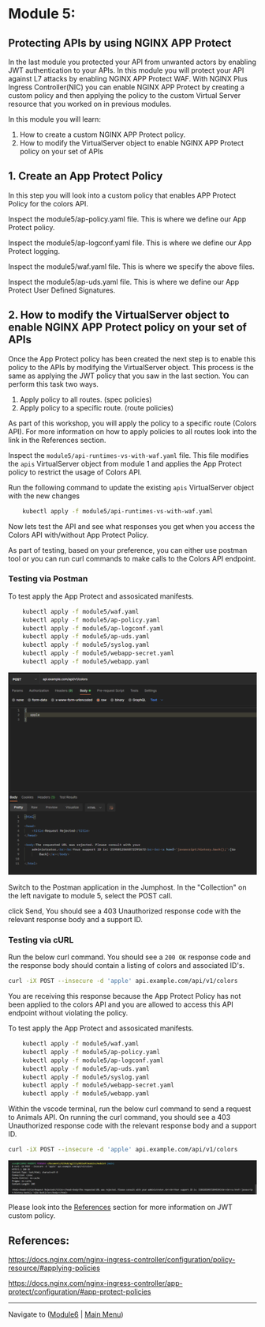 # Module 5: 

## Protecting APIs by using NGINX APP Protect 

In the last module you protected your API from unwanted actors by enabling JWT authentication to your APIs. In this module you will protect your API against L7 attacks by enabling NGINX APP Protect WAF. With NGINX Plus Ingress Controller(NIC) you can enable NGINX APP Protect by creating a custom policy and then applying the policy to the custom Virtual Server resource that you worked on in previous modules.  

In this module you will learn:

1. How to create a custom NGINX APP Protect policy. 
2. How to modify the VirtualServer object to enable NGINX APP Protect policy on your set of APIs

## 1. Create an App Protect Policy

In this step you will look into a custom policy that enables APP Protect Policy for the colors API.

Inspect the module5/ap-policy.yaml file.
This is where we define our App Protect policy.

Inspect the module5/ap-logconf.yaml file.
This is where we define our App Protect logging.

Inspect the module5/waf.yaml file.
This is where we specify the above files.

Inspect the module5/ap-uds.yaml file.
This is where we define our App Protect User Defined Signatures.


## 2. How to modify the VirtualServer object to enable NGINX APP Protect policy on your set of APIs

Once the App Protect policy has been created the next step is to enable this policy to the APIs by modifying the VirtualServer object. This process is the same as applying the JWT policy that you saw in the last section. You can perform this task two ways.

1. Apply policy to all routes. (spec policies)
2. Apply policy to a specific route. (route policies)

As part of this workshop, you will apply the policy to a specific route (Colors API). For more information on how to apply policies to all routes look into the link in the References section.

Inspect the `module5/api-runtimes-vs-with-waf.yaml` file. This file modifies the `apis` VirtualServer object from module 1 and applies the App Protect policy to restrict the usage of Colors API. 

Run the following command to update the existing `apis` VirtualServer object with the new changes

```bash
    kubectl apply -f module5/api-runtimes-vs-with-waf.yaml
```

Now lets test the API and see what responses you get when you access the Colors API with/without App Protect Policy.

As part of testing, based on your preference, you can either use postman tool or you can run curl commands to make calls to the Colors API endpoint.


### Testing via Postman
To test apply the App Protect and assosicated manifests. 

```bash
    kubectl apply -f module5/waf.yaml
    kubectl apply -f module5/ap-policy.yaml
    kubectl apply -f module5/ap-logconf.yaml
    kubectl apply -f module5/ap-uds.yaml
    kubectl apply -f module5/syslog.yaml
    kubectl apply -f module5/webapp-secret.yaml
    kubectl apply -f module5/webapp.yaml
```

![Module5 Postman Collection](media/postman.png)

Switch to the Postman application in the Jumphost. In the "Collection" on the left navigate to module 5, select the POST call. 


click Send, You should see a 403 Unauthorized response code with the relevant response body and a support ID.


### Testing via cURL 

Run the below curl command. You should see a `200 OK` response code and the response body should contain a listing of colors and associated ID's.

```bash
curl -iX POST --insecure -d 'apple' api.example.com/api/v1/colors
```

You are receiving this response because the App Protect Policy has not been applied to the colors API and you are allowed to access this API endpoint without violating the policy.

To test apply the App Protect and assosicated manifests. 

```bash
    kubectl apply -f module5/waf.yaml
    kubectl apply -f module5/ap-policy.yaml
    kubectl apply -f module5/ap-logconf.yaml
    kubectl apply -f module5/ap-uds.yaml
    kubectl apply -f module5/syslog.yaml
    kubectl apply -f module5/webapp-secret.yaml
    kubectl apply -f module5/webapp.yaml
```

Within the vscode terminal, run the below curl command to send a request to Animals API. On running the curl command, you should see a 403 Unauthorized response code with the relevant response body and a support ID.

```bash
curl -iX POST --insecure -d 'apple' api.example.com/api/v1/colors
```
![curl request2](media/curl.png)


Please look into the [References](#references) section for more information on JWT custom policy. 

## References:
https://docs.nginx.com/nginx-ingress-controller/configuration/policy-resource/#applying-policies

https://docs.nginx.com/nginx-ingress-controller/app-protect/configuration/#app-protect-policies 


-------------

Navigate to ([Module6](../module6/readme.md) | [Main Menu](../README.md))
